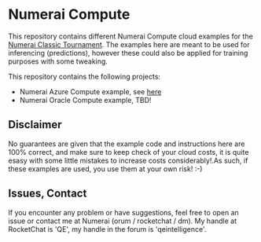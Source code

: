 
# Numerai Compute
This repository contains different Numerai Compute cloud examples for the [Numerai Classic Tournament](https://numer.ai). The examples here are meant to be used for inferencing (predictions), however these could also be applied for training purposes with some tweaking.

This repository contains the following projects:

- Numerai Azure Compute example, see [here](https://github.com/jos1977/numerai_compute/blob/main/azure/README.md)
- Numerai Oracle Compute example, TBD!

## Disclaimer
No guarantees are given that the example code and instructions here are 100% correct, and make sure to keep check of your cloud costs, it is quite esasy with some little mistakes to increase costs considerably!.As such, if these examples are used, you use them at your own risk! :-)

## Issues, Contact
If you encounter any problem or have suggestions, feel free to open an issue or contact me at Numerai (orum / rocketchat / dm). My handle at RocketChat is 'QE', my handle in the forum is 'qeintelligence'.


